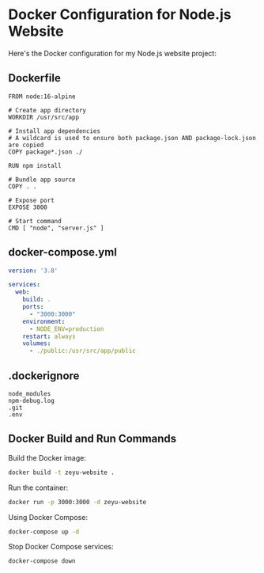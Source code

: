 # Docker Configuration for Node.js Website

Here's the Docker configuration for my Node.js website project:

## Dockerfile

```dockerfile:f:\LenovoSoftstore\Install\VScode\MyApplication\SIT323_5.1P\sit323-2025-prac2p\Dockerfile
FROM node:16-alpine

# Create app directory
WORKDIR /usr/src/app

# Install app dependencies
# A wildcard is used to ensure both package.json AND package-lock.json are copied
COPY package*.json ./

RUN npm install

# Bundle app source
COPY . .

# Expose port
EXPOSE 3000

# Start command
CMD [ "node", "server.js" ]
```

## docker-compose.yml

```yaml:f:\LenovoSoftstore\Install\VScode\MyApplication\SIT323_5.1P\sit323-2025-prac2p\docker-compose.yml
version: '3.8'

services:
  web:
    build: .
    ports:
      - "3000:3000"
    environment:
      - NODE_ENV=production
    restart: always
    volumes:
      - ./public:/usr/src/app/public
```

## .dockerignore

```plaintext:f:\LenovoSoftstore\Install\VScode\MyApplication\SIT323_5.1P\sit323-2025-prac2p\.dockerignore
node_modules
npm-debug.log
.git
.env
```

## Docker Build and Run Commands

Build the Docker image:

```bash
docker build -t zeyu-website .
```

Run the container:

```bash
docker run -p 3000:3000 -d zeyu-website
```

Using Docker Compose:

```bash
docker-compose up -d
```

Stop Docker Compose services:

```bash
docker-compose down
```
